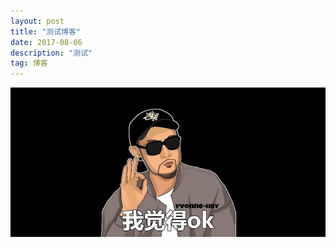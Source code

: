 ```yaml
---
layout: post
title: "测试博客"
date: 2017-08-06 
description: "测试"
tag: 博客 
---   
```


<img src="/images/posts/2017-08-06/ok.png" align=left />